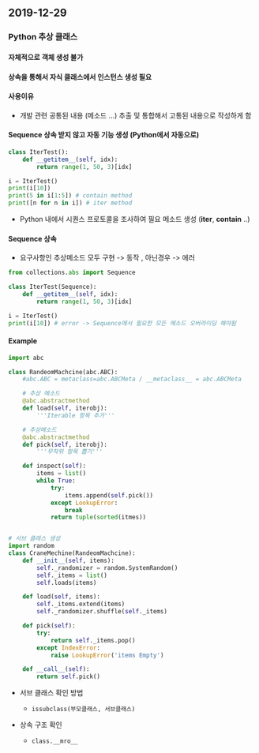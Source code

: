## 2019-12-29

### Python 추상 클래스

#### 자체적으로 객체 생성 불가

#### 상속을 통해서 자식 클래스에서 인스턴스 생성 필요

#### 사용이유

-   개발 관련 공통된 내용 (메소드 ...) 추출 및 통합해서 고통된 내용으로 작성하게 함

#### Sequence 상속 받지 않고 자동 기능 생성 (Python에서 자동으로)

```python
class IterTest():
    def __getitem__(self, idx):
        return range(1, 50, 3)[idx]

i = IterTest()
print(i[10])
print(5 in i[1:5]) # contain method
print([n for n in i]) # iter method
```

-   Python 내에서 시퀀스 프로토콜을 조사하여 필요 메소드 생성 (**iter**, **contain** ..)

#### Sequence 상속

-   요구사항인 추상메소드 모두 구현 -> 동작 , 아닌경우 -> 에러

```python
from collections.abs import Sequence

class IterTest(Sequence):
    def __getitem__(self, idx):
        return range(1, 50, 3)[idx]

i = IterTest()
print(i[10]) # error -> Sequence에서 필요한 모든 메소드 오버라이딩 해야됨
```

#### Example

```python
import abc

class RandeomMachcine(abc.ABC):
    #abc.ABC = metaclass=abc.ABCMeta / __metaclass__ = abc.ABCMeta

    # 추상 메소드
    @abc.abstractmethod
    def load(self, iterobj):
        '''Iterable 항목 추가'''

    # 추상메소드
    @abc.abstractmethod
    def pick(self, iterobj):
        '''무작위 항목 뽑기'''

    def inspect(self):
        items = list()
        while True:
            try:
                items.append(self.pick())
            except LookupError:
                break
            return tuple(sorted(itmes))


# 서브 클래스 생성
import random
class CraneMechine(RandeomMachcine):
    def __init__(self, items):
        self._randomizer = random.SystemRandom()
        self._items = list()
        self.loads(items)

    def load(self, items):
        self._items.extend(items)
        self._randomizer.shuffle(self._items)

    def pick(self):
        try:
            return self._items.pop()
        except IndexError:
            raise LookupError('items Empty')

    def __call__(self):
        return self.pick()

```

-   서브 클래스 확인 방법

    -   `issubclass(부모클래스, 서브클래스)`

-   상속 구조 확인
    -   `class.__mro__`
